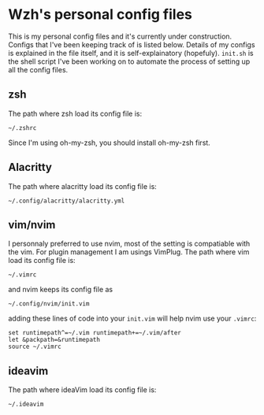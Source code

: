 # Wzh's personal config files

This is my personal config files and it's currently under construction.
Configs that I've been keeping track of is listed below.
Details of my configs is explained in the file itself, and it is self-explainatory (hopefuly).
`init.sh` is the shell script I've been working on to automate the process of setting up all the config files.

## zsh

The path where zsh load its config file is:

```shell
~/.zshrc
```

Since I'm using oh-my-zsh, you should install oh-my-zsh first.

## Alacritty

The path where alacritty load its config file is:

```shell
~/.config/alacritty/alacritty.yml
```

## vim/nvim

I personnaly preferred to use nvim, most of the setting is compatiable with the vim.
For plugin management I am usings VimPlug.
The path where vim load its config file is:

```shell
~/.vimrc
```

and nvim keeps its config file as

```shell
~/.config/nvim/init.vim
```

adding these lines of code into your `init.vim` will help nvim use your `.vimrc`:

```vim script
set runtimepath^=~/.vim runtimepath+=~/.vim/after
let &packpath=&runtimepath
source ~/.vimrc
```

## ideavim

The path where ideaVim load its config file is:

```shell
~/.ideavim
```

